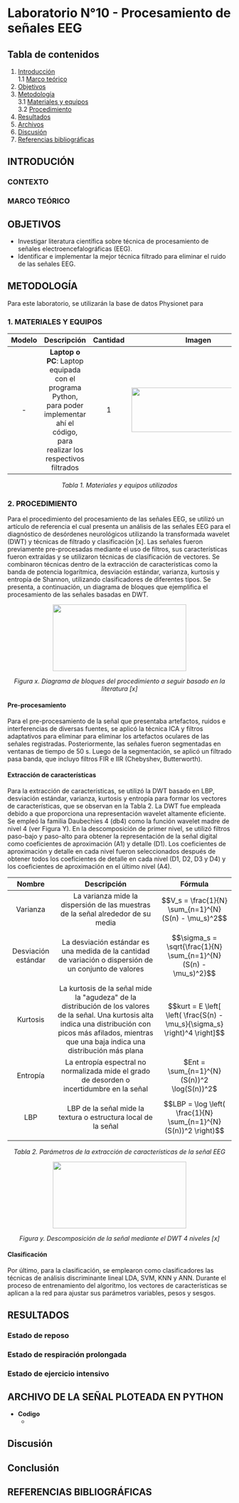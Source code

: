 # Laboratorio N°10 - Procesamiento de señales EEG
## **Tabla de contenidos**
1. [Introducción](#introduccion)\
   1.1 [Marco teórico](#marco)
2. [Objetivos](#objetivos)
3. [Metodología](#metodologia)\
   3.1 [Materiales y equipos](#materiales)\
   3.2 [Procedimiento](#adquisicion)
4. [Resultados](#resultados)
5. [Archivos](#archivos)
6. [Discusión](#discusion)
7. [Referencias bibliográficas](#referencias)

<a name="introduccion"></a>
## **INTRODUCIÓN**
### **CONTEXTO**


<a name="marco"></a>
### **MARCO TEÓRICO**


## OBJETIVOS
* Investigar literatura científica sobre técnica de procesamiento de señales electroencefalográficas (EEG).
* Identificar e implementar la mejor técnica filtrado para eliminar el ruido de las señales EEG.

<a name="metodologia"></a>
## METODOLOGÍA 
Para este laboratorio, se utilizarán la base de datos Physionet para 

<a name="materiales"></a>
### 1. MATERIALES Y EQUIPOS

<div align="center">

|  **Modelo**  | **Descripción** | **Cantidad** | **Imagen** |
|:------------:|:---------------:|:------------:|:----------:|
|-|**Laptop o PC**: Laptop equipada con el programa Python, para poder implementar ahí el código, para realizar los respectivos filtrados|1|<image width="300" height="100" src="https://github.com/sofiacespedes22/ISB_2024_G8/assets/164541825/1e850abc-e826-47a5-aa7b-292a134d94ec">|

<p align="center"><i>Tabla 1. Materiales y equipos utilizados</i></p>
</div>

<a name="adquisicion"></a>
### 2. PROCEDIMIENTO
Para el procedimiento del procesamiento de las señales EEG, se utilizó un artículo de referencia el cual presenta un análisis de las señales EEG para el diagnóstico de desórdenes neurológicos utilizando la transformada wavelet (DWT) y técnicas de filtrado y clasificación [x]. Las señales fueron previamente pre-procesadas mediante el uso de filtros, sus características fueron extraídas y se utilizaron técnicas de clasificación de vectores. Se combinaron técnicas dentro de la extracción de características como la banda de potencia logarítmica, desviación estándar, varianza, kurtosis y entropía de Shannon, utilizando clasificadores de diferentes tipos. Se presenta, a continuación, un diagrama de bloques que ejemplifica el procesamiento de las señales basadas en DWT.

</div>
<p align="center">
<image width="300" height="150" src="[https://github.com/sofiacespedes22/ISB_2024_G8/assets/164541825/736e7588-584e-4b8d-bce9-751c3284a120](https://github.com/sofiacespedes22/ISB_2024_G8/assets/164461832/94395227-58c9-49f7-ade4-45aa67303d9f)">
<p align="center"><i>Figura x. Diagrama de bloques del procedimiento a seguir basado en la literatura [x] </i></p>
</div>


#### Pre-procesamiento
Para el pre-procesamiento de la señal que presentaba artefactos, ruidos e interferencias de diversas fuentes, se aplicó la técnica ICA y filtros adaptativos para eliminar para eliminar los artefactos oculares de las señales registradas. Posteriormente, las señales fueron segmentadas en ventanas de tiempo de 50 s. Luego de la segmentación, se aplicó un filtrado pasa banda, que incluyo filtros FIR e IIR (Chebyshev, Butterworth).

#### Extracción de características
Para la extracción de características, se utilizó la DWT basado en LBP, desviación estándar, varianza, kurtosis y entropía para formar los vectores de características, que se observan en la Tabla 2. La DWT fue empleada debido a que proporciona una representación wavelet altamente eficiente. Se empleó la familia Daubechies 4 (db4) como la función wavelet madre de nivel 4 (ver Figura Y). En la descomposición de primer nivel, se utilizó filtros paso-bajo y paso-alto para obtener la representación de la señal digital como coeficientes de aproximación (A1) y detalle (D1). Los coeficientes de aproximación y detalle en cada nivel fueron seleccionados después de obtener todos los coeficientes de detalle en cada nivel (D1, D2, D3 y D4) y los coeficientes de aproximación en el último nivel (A4).

<div align="center">

|  **Nombre**  | **Descripción** | **Fórmula** |
|:------------:|:---------------:|:------------:|
|Varianza|La varianza mide la dispersión de las muestras de la señal alrededor de su media|$$V_s = \frac{1}{N} \sum_{n=1}^{N} (S(n) - \mu_s)^2$$|
|Desviación estándar|La desviación estándar es una medida de la cantidad de variación o dispersión de un conjunto de valores|$$\sigma_s = \sqrt{\frac{1}{N} \sum_{n=1}^{N} (S(n) - \mu_s)^2}$$|
|Kurtosis|La kurtosis de la señal mide la "agudeza" de la distribución de los valores de la señal. Una kurtosis alta indica una distribución con picos más afilados, mientras que una baja indica una distribución más plana|$$kurt = E \left[ \left( \frac{S(n) - \mu_s}{\sigma_s} \right)^4 \right]$$|
|Entropía|La entropía espectral no normalizada mide el grado de desorden o incertidumbre en la señal|$Ent = \sum_{n=1}^{N}(S(n))^2 \log(S(n))^2$|
|LBP|LBP de la señal mide la textura o estructura local de la señal|$$LBP = \log \left( \frac{1}{N} \sum_{n=1}^{N} (S(n))^2 \right)$$|

<p align="center"><i>Tabla 2. Parámetros de la extracción de características de la señal EEG</i></p>
</div>


</div>
<p align="center">
<image width="300" height="150" src="[https://github.com/sofiacespedes22/ISB_2024_G8/assets/164541825/736e7588-584e-4b8d-bce9-751c3284a120](https://github.com/sofiacespedes22/ISB_2024_G8/assets/164461832/94395227-58c9-49f7-ade4-45aa67303d9f)">
<p align="center"><i>Figura y. Descomposición de la señal mediante el DWT 4 niveles [x] </i></p>
</div>


#### Clasificación
Por último, para la clasificación, se emplearon como clasificadores las técnicas de análisis discriminante lineal LDA, SVM, KNN y ANN. Durante el proceso de entrenamiento del algoritmo, los vectores de características se aplican a la red para ajustar sus parámetros variables, pesos y sesgos.

<a name="resultados"></a>
## RESULTADOS
### Estado de reposo


### Estado de respiración prolongada


### Estado de ejercicio intensivo


<a name="archivos"></a>
## ARCHIVO DE LA SEÑAL PLOTEADA EN PYTHON
* **Codigo**
  - []()

<a name="discusion"></a>
## Discusión

<a name="conclusion"></a>
## Conclusión


<a name="referencias"></a>
## REFERENCIAS BIBLIOGRÁFICAS
